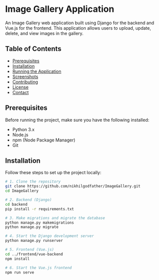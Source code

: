 # Image Gallery Application

An Image Gallery web application built using Django for the backend and Vue.js for the frontend. This application allows users to upload, update, delete, and view images in the gallery.

## Table of Contents
- [Prerequisites](#prerequisites)
- [Installation](#installation)
- [Running the Application](#running-the-application)
- [Screenshots](#screenshots)
- [Contributing](#contributing)
- [License](#license)
- [Contact](#contact)

## Prerequisites

Before running the project, make sure you have the following installed:

- Python 3.x
- Node.js
- npm (Node Package Manager)
- Git

## Installation

Follow these steps to set up the project locally:

```bash
# 1. Clone the repository
git clone https://github.com/nikhilgodfather/ImageGallery.git
cd ImageGallery

# 2. Backend (Django)
cd backend
pip install -r requirements.txt

# 3. Make migrations and migrate the database
python manage.py makemigrations
python manage.py migrate

# 4. Start the Django development server
python manage.py runserver

# 5. Frontend (Vue.js)
cd ../frontend/vue-backend
npm install

# 6. Start the Vue.js frontend
npm run serve
